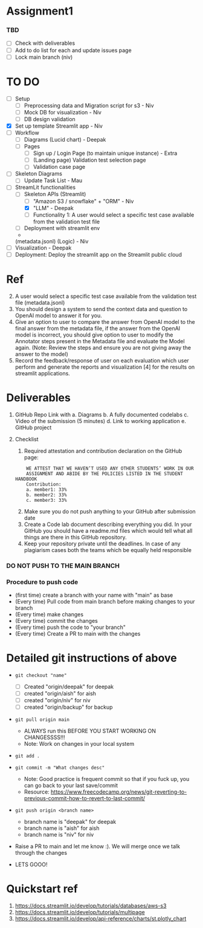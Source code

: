 # Assignment1

### TBD
- [ ] Check with deliverables
- [ ] Add to do list for each and update issues page
- [ ] Lock main branch (niv)

# TO DO
- [ ] Setup
    - [ ] Preprocessing data and Migration script for s3 - Niv
    - [ ] Mock DB for visualization - Niv
    - [ ] DB design validation 
- [x] Set up template Streamlit app - Niv
- [ ] Workflow 
    - [ ] Diagrams (Lucid chart) - Deepak
    - [ ] Pages
        - [ ] Sign up / Login Page (to maintain unique instance) - Extra
        - [ ] (Landing page) Validation test selection page
        - [ ] Validation case page
- [ ] Skeleton Diagrams
    - [ ] Update Task List - Mau
- [ ] StreamLit functionalities
    - [ ] Skeleton APIs (Streamlit)
        - [ ] "Amazon S3 / snowflake" + "ORM" - Niv 
        - [x] "LLM" - Deepak 
        - [ ] Functionality 1: A user would select a specific test case available from the validation test file
    - [ ] Deployment with streamlit env
    - 
    (metadata.jsonl) (Logic) - Niv
- [ ] Visualization - Deepak
- [ ] Deployment: Deploy the streamlit app on the Streamlit public cloud

# Ref
2. A user would select a specific test case available from the validation test file
(metadata.jsonl)
3. You should design a system to send the context data and question to OpenAI model
to answer it for you.
4. Give an option to user to compare the answer from OpenAI model to the final
answer from the metadata file, if the answer from the OpenAI model is incorrect,
you should give option to user to modify the Annotator steps present in the
Metadata file and evaluate the Model again. (Note: Review the steps and ensure
you are not giving away the answer to the model)
5. Record the feedback/response of user on each evaluation which user perform and
generate the reports and visualization [4] for the results on streamlit applications.

# Deliverables
1. GitHub Repo Link with
    a. Diagrams
    b. A fully documented codelabs
    c. Video of the submission (5 minutes)
    d. Link to working application
    e. GitHub project

2. Checklist
    1. Required attestation and contribution declaration on the GitHub page:
    ```
        WE ATTEST THAT WE HAVEN’T USED ANY OTHER STUDENTS’ WORK IN OUR
        ASSIGNMENT AND ABIDE BY THE POLICIES LISTED IN THE STUDENT HANDBOOK
        Contribution:
        a. member1: 33%
        b. member2: 33%
        c. member3: 33%
    ```
    2. Make sure you do not push anything to your GitHub after submission date
    3. Create a Code lab document describing everything you did. In your GitHub you
    should have a readme.md files which would tell what all things are there in this
    GitHub repository.
    4. Keep your repository private until the deadlines. In case of any plagiarism cases
    both the teams which be equally held responsible


### DO NOT PUSH TO THE MAIN BRANCH
### Procedure to push code
- (first time) create a branch with your name with "main" as base
- (Every time) Pull code from main branch before making changes to your branch
- (Every time) make changes
- (Every time) commit the changes
- (Every time) push the code to "your branch"
- (Every time) Create a PR to main with the changes

# Detailed git instructions of above
- `git checkout "name"`
    - [ ] Created "origin/deepak" for deepak
    - [ ] created "origin/aish" for aish
    - [ ] created "origin/niv" for niv
    - [ ] created "origin/backup" for backup
- `git pull origin main`
    - ALWAYS run this BEFORE YOU START WORKING ON CHANGESSSS!!!
    - Note: Work on changes in your local system
- `git add .`
- `git commit -m "What changes desc"`
    - Note: Good practice is frequent commit so that if you fuck up, you can go back to your last save/commit
    - Resource: https://www.freecodecamp.org/news/git-reverting-to-previous-commit-how-to-revert-to-last-commit/
- `git push origin <branch name>`
    - branch name is "deepak" for deepak
    - branch name is "aish" for aish
    - branch name is "niv" for niv

- Raise a PR to main and let me know :). We will merge once we talk through the changes
- LETS GOOO!

# Quickstart ref
1. https://docs.streamlit.io/develop/tutorials/databases/aws-s3
2. https://docs.streamlit.io/develop/tutorials/multipage
3. https://docs.streamlit.io/develop/api-reference/charts/st.plotly_chart


